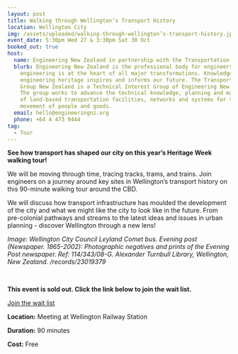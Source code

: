 ```yaml
---
layout: post
title: Walking through Wellington’s Transport History
location: Wellington City
img: /assets/uploaded/walking-through-wellington’s-transport-history.jpg
event_date: 5:30pm Wed 27 & 3:30pm Sat 30 Oct
booked_out: true
host:
  name: Engineering New Zealand in partnership with the Transportation Group
  blurb: Engineering New Zealand is the professional body for engineers. We think
    engineering is at the heart of all major transformations. Knowledge of our
    engineering heritage inspires and informs our future. The Transportation
    Group New Zealand is a Technical Interest Group of Engineering New Zealand.
    The group works to advance the technical knowledge, planning and management
    of land-based transportation facilities, networks and systems for the
    movement of people and goods.
  email: hello@engineeringnz.org
  phone: +64 4 473 9444
tag:
  - Tour
---
```

**See how transport has shaped our city on this year’s Heritage Week walking tour!** 

We will be moving through time, tracing tracks, trams, and trains. Join engineers on a journey around key sites in Wellington’s transport history on this 90-minute walking tour around the CBD. 

We will discuss how transport infrastructure has moulded the development of the city and what we might like the city to look like in the future. From pre-colonial pathways and streams to the latest ideas and issues in urban planning - discover Wellington through a new lens!

*Image: Wellington City Council Leyland Comet bus. Evening post (Newspaper. 1865-2002): Photographic negatives and prints of the Evening Post newspaper. Ref: 114/343/08-G. Alexander Turnbull Library, Wellington, New Zealand. /records/23019379* 

<br>

**This event is sold out. Click the link below to join the wait list.** 

<a href="https://www.engineeringnz.org/courses-events/event/walking-through-wellingtons-transport-history/" class="button">Join the wait list</a>

**Location:** Meeting at Wellington Railway Station

**Duration:** 90 minutes

**Cost:** Free
